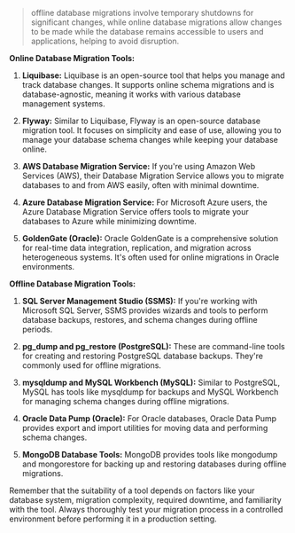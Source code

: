 > offline database migrations involve temporary shutdowns for significant changes, while online database migrations allow changes to be made while the database remains accessible to users and applications, helping to avoid disruption.

**Online Database Migration Tools:**

1. **Liquibase:** Liquibase is an open-source tool that helps you manage and track database changes. It supports online schema migrations and is database-agnostic, meaning it works with various database management systems.

2. **Flyway:** Similar to Liquibase, Flyway is an open-source database migration tool. It focuses on simplicity and ease of use, allowing you to manage your database schema changes while keeping your database online.

3. **AWS Database Migration Service:** If you're using Amazon Web Services (AWS), their Database Migration Service allows you to migrate databases to and from AWS easily, often with minimal downtime.

4. **Azure Database Migration Service:** For Microsoft Azure users, the Azure Database Migration Service offers tools to migrate your databases to Azure while minimizing downtime.

5. **GoldenGate (Oracle):** Oracle GoldenGate is a comprehensive solution for real-time data integration, replication, and migration across heterogeneous systems. It's often used for online migrations in Oracle environments.

**Offline Database Migration Tools:**

1. **SQL Server Management Studio (SSMS):** If you're working with Microsoft SQL Server, SSMS provides wizards and tools to perform database backups, restores, and schema changes during offline periods.

2. **pg_dump and pg_restore (PostgreSQL):** These are command-line tools for creating and restoring PostgreSQL database backups. They're commonly used for offline migrations.

3. **mysqldump and MySQL Workbench (MySQL):** Similar to PostgreSQL, MySQL has tools like mysqldump for backups and MySQL Workbench for managing schema changes during offline migrations.

4. **Oracle Data Pump (Oracle):** For Oracle databases, Oracle Data Pump provides export and import utilities for moving data and performing schema changes.

5. **MongoDB Database Tools:** MongoDB provides tools like mongodump and mongorestore for backing up and restoring databases during offline migrations.

Remember that the suitability of a tool depends on factors like your database system, migration complexity, required downtime, and familiarity with the tool. Always thoroughly test your migration process in a controlled environment before performing it in a production setting.
